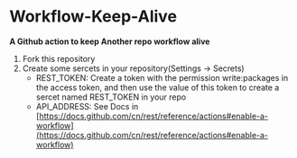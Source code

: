 # Workflow-Keep-Alive
**A Github action to keep Another repo workflow alive**

1. Fork this repository
2. Create some sercets in your repository(Settings -> Secrets)
	- REST_TOKEN: Create a token with the permission write:packages in the access token, and then use the value of this token to create a sercet named REST_TOKEN in your repo
	- API_ADDRESS: See Docs in [https://docs.github.com/cn/rest/reference/actions#enable-a-workflow](https://docs.github.com/cn/rest/reference/actions#enable-a-workflow)


